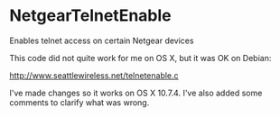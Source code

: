 NetgearTelnetEnable
===================

Enables telnet access on certain Netgear devices

This code did not quite work for me on OS X, but it was OK on Debian:

http://www.seattlewireless.net/telnetenable.c

I've made changes so it works on OS X 10.7.4.  I've also added some comments to clarify what was wrong.